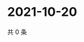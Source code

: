 # 2021-10-20

共 0 条

<!-- BEGIN WEIBO -->
<!-- 最后更新时间 Wed Oct 20 2021 05:12:11 GMT+0800 (China Standard Time) -->

<!-- END WEIBO -->
